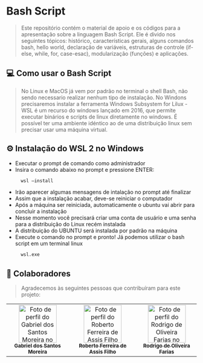 # Bash Script
> Este repositório contém o material de apoio e os códigos para a apresentação sobre a linguagem Bash Script. Ele é divido nos seguintes tópicos: histórico, características gerais, alguns comandos bash, hello world, declaração de variáveis, estruturas de controle (if-else, while, for, case-esac), modularização (funções) e aplicações.

## 💻 Como usar o Bash Script
> No Linux e MacOS já vem por padrão no terminal o shell Bash, não sendo necessario realizar nenhum tipo de instalação. 
No Windons precisaremos instalar a ferramenta Windows Subsystem for Lilux - WSL é um recurso do windows lançado em 2016, que permite executar binários e scripts de linux diretamente no windows. É possível ter uma ambiente idéntico ao de uma distribuição linux sem precisar usar uma máquina virtual.

## ⚙️ Instalação do WSL 2 no Windows

- Executar o prompt de comando como administrador
- Insira o comando abaixo no prompt e pressione ENTER:
    ```bash
      wsl –install
    ```
- Irão aparecer algumas mensagens de intalação no prompt até finalizar
- Assim que a instalação acabar, deve-se reiniciar o computador
- Após a máquina ser reiniciada, automaticamente o ubuntu vai abrir para concluir a instalação
- Nesse momento você precisará criar uma conta de usuário e uma senha para a distribuição do Linux recém instalada
- A distribuição do UBUNTU será instalada por padrão na máquina
- Execute o comando no prompt e pronto! Já podemos utilizar o bash script em um terminal linux
    ```bash
      wsl.exe
    ```
    
    
## 🤝 Colaboradores

> Agradecemos às seguintes pessoas que contribuíram para este projeto:

<table>
  <tr>
    <td align="center">
      <a href="https://github.com/gabomoreira">
        <img src="https://github.com/gabomoreira.png" width="100px;" alt="Foto de perfil do Gabriel dos Santos Moreira no GitHub"/><br>
        <sub>
          <b>Gabriel dos Santos Moreira</b>
        </sub>
      </a>
    </td>
    <td align="center">
      <a href="https://github.com/robertoferreira7">
        <img src="https://github.com/robertoferreira7.png" width="100px;" alt="Foto de perfil do Roberto Ferreira de Assis Filho no GitHub"/><br>
        <sub>
          <b>Roberto Ferreira de Assis Filho</b>
        </sub>
      </a>
    </td>
    <td align="center">
      <a href="https://github.com/rodrigo-farias10">
        <img src="https://github.com/rodrigo-farias10.png" width="100px;" alt="Foto de perfil do Rodrigo de Oliveira Farias no GitHub"/><br>
        <sub>
          <b>Rodrigo de Oliveira Farias</b>
        </sub>
      </a>
    </td>
  </tr>
</table>
